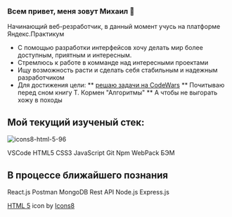 ### Всем привет, меня зовут Михаил 👋

Начинающий веб-резработчик, в данный момент учусь на платформе Яндекс.Практикум 

* С помощью разработки интерфейсов хочу делать мир более доступным, приятным и интересным. 
* Стремлюсь к работе в комманде над интересными проектами
* Ищу возможность расти и сделать себя стабильным и надежным разработчиком
* Для достижения цели:
** [решаю задачи на CodeWars](https://www.codewars.com/users/Mikeloangel)
** Почитываю перед сном книгу Т. Кормен "Алгоритмы"
** А чтобы не выгорать хожу в походы 


## Мой текущий изученый стек:
![icons8-html-5-96](https://user-images.githubusercontent.com/103570568/187182394-ce65288f-d1d5-4caa-bc19-ad5ad411ee1e.png)

VSCode
HTML5
CSS3
JavaScript
Git
Npm
WebPack
БЭМ


## В процессе ближайшего познания 
React.js
Postman
MongoDB
Rest API
Node.js
Express.js




<!--
**Mikeloangel/Mikeloangel** is a ✨ _special_ ✨ repository because its `README.md` (this file) appears on your GitHub profile.

Here are some ideas to get you started:

- 🔭 I’m currently working on ...
- 🌱 I’m currently learning ...
- 👯 I’m looking to collaborate on ...
- 🤔 I’m looking for help with ...
- 💬 Ask me about ...
- 📫 How to reach me: ...
- 😄 Pronouns: ...
- ⚡ Fun fact: ...
-->

<a target="_blank" href="https://icons8.com/icon/20909/html-5">HTML 5</a> icon by <a target="_blank" href="https://icons8.com">Icons8</a>
